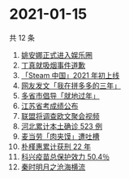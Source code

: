 # 2021-01-15

共 12 条

<!-- BEGIN ZHIHUSEARCH -->
<!-- 最后更新时间 Fri Jan 15 2021 03:47:43 GMT+0800 (CST) -->
1. [姚安娜正式进入娱乐圈](https://www.zhihu.com/search?q=姚安娜)
1. [丁真就吸烟事件道歉](https://www.zhihu.com/search?q=丁真抽烟)
1. [「Steam 中国」2021 年初上线](https://www.zhihu.com/search?q=steam中国)
1. [网友发文「我在拼多多的三年」](https://www.zhihu.com/search?q=我在拼多多的三年)
1. [多省市倡导「就地过年」](https://www.zhihu.com/search?q=就地过年)
1. [江苏省考成绩公布](https://www.zhihu.com/search?q=江苏省考)
1. [联盟将调查欧文聚会视频](https://www.zhihu.com/search?q=欧文)
1. [河北累计本土确诊 523 例](https://www.zhihu.com/search?q=河北确诊)
1. [麦当劳「肉夹馍」遭吐槽](https://www.zhihu.com/search?q=麦当劳肉夹馍)
1. [朴槿惠累计获刑 22 年](https://www.zhihu.com/search?q=朴槿惠)
1. [科兴疫苗总保护效力 50.4％](https://www.zhihu.com/search?q=科兴疫苗)
1. [秦时明月之沧海横流](https://www.zhihu.com/search?q=秦时明月之沧海横流)
<!-- END ZHIHUSEARCH -->

